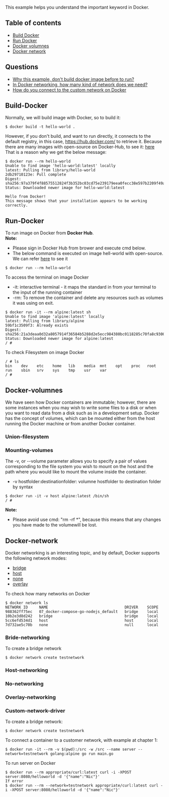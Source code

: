 This example helps you understand the important keyword in Docker.
## Table of contents
* [Build Docker](#Build-Docker) 
* [Run Docker](#Run-Docker) 
* [Docker volumnes](#Docker-volumnes)
* [Docker network](#Docker-network)

## Questions
* [Why this example, don't build docker image before to run?](#Build-web-server) 
* [In Docker networking, how many kind of network does we need?](#Docker-network)
* [How do you connect to the custom network on Docker](#Custom-network-driver)


## Build-Docker
Normally, we will build image with Docker, so to build it:
```
$ docker build -t hello-world .
```
However, if you don't build, and want to run directly, it connects to the default registry, in this case, https://hub.docker.com/ to retrieve it. 
Because there are many images with open-source on Docker-Hub, to see it: [here](https://hub.docker.com/search?type=image)  
That is a reason why we get the below message:
```
$ docker run --rm hello-world
Unable to find image 'hello-world:latest' locally
latest: Pulling from library/hello-world
2db29710123e: Pull complete
Digest: sha256:97a379f4f88575512824f3b352bc03cd75e239179eea0fecc38e597b2209f49a
Status: Downloaded newer image for hello-world:latest

Hello from Docker!
This message shows that your installation appears to be working correctly.
```

## Run-Docker
To run image on Docker from **Docker Hub**.  
**Note:**  
- Please sign in Docker Hub from brower and execute cmd below.
- The below command is executed on image hell-world with open-source. We can refer [here](https://hub.docker.com/_/hello-world) to see it
```
$ docker run --rm hello-world
```
To access the terminal on image Docker
* -it: interactive terminal - it maps the standard in from your terminal to the input of the running container
* -rm: To remove the container and delete any resources such as volumes it was using on exit.
```
$ docker run -it --rm alpine:latest sh
Unable to find image 'alpine:latest' locally
latest: Pulling from library/alpine
59bf1c3509f3: Already exists
Digest: sha256:21a3deaa0d32a8057914f36584b5288d2e5ecc984380bc0118285c70fa8c9300
Status: Downloaded newer image for alpine:latest
/ #
```

To check Filesystem on image Docker
```
/ # ls
bin    dev    etc    home   lib    media  mnt    opt    proc   root   run    sbin   srv    sys    tmp    usr    var
/ #
```
## Docker-volumnes
We have seen how Docker containers are immutable; however, there are some instances when you may wish to write some files to a disk or when you want 
to read data from a disk such as in a development setup. Docker has the concept of volumes, which
can be mounted either from the host running the Docker machine or from another Docker container.  

### Union-filesystem

### Mounting-volumes
The -v, or --volume parameter allows you to specify a pair of values corresponding to the file system you wish to mount on the host and the path where you would like to mount the volume inside the container.
* -v hostfolder:destinationfolder: volumne hostfolder to destination folder by syntax
```
$ docker run -it -v host alpine:latest /bin/sh
/ #
```
**Note:**  
  - Please avoid use cmd: "rm -rf *", because this means that any changes you have made to the volumewill be lost.
 
 ## Docker-network
 Docker networking is an interesting topic, and by default, Docker supports the following network modes:  
 * [bridge](#Bride-networking)
 * [host](#Host-networking)
 * [none](#No-networking)
 * [overlay](#Overlay-networking)

To check how many networks on Docker
```
$ docker network ls
NETWORK ID     NAME                                  DRIVER    SCOPE
988362ff75ec   07_docker-compose-go-nodejs_default   bridge    local
10b2e3d8d242   bridge                                bridge    local
5cc6efd534d1   host                                  host      local
7d732ae5c70b   none                                  null      local
```
 
### Bride-networking
 
To create a bridge network
```
$ docker network create testnetwork
```
### Host-networking
 
 
### No-networking

### Overlay-networking
 
### Custom-network-driver
To create a bridge network:
```
$ docker network create testnetwork
```
To connect a container to a customer network, with example at chapter 1:
```
$ docker run -it --rm -v $(pwd):/src -w /src --name server --network=testnetwork golang:alpine go run main.go
```
To run server on Docker
```
$ docker run --rm appropriate/curl:latest curl -i -XPOST server:8080/helloworld -d '{"name":"Nic"}'
If error
$ docker run --rm --network=testnetwork appropriate/curl:latest curl -i -XPOST server:8080/helloworld -d '{"name":"Nic"}'
```

 
 
